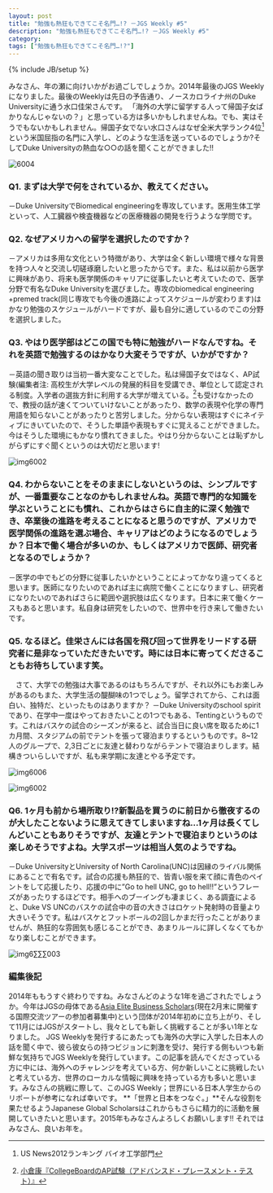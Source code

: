 ```yaml
---
layout: post
title: "勉強も熱狂もできてこそ名門…!? －JGS Weekly #5"
description: "勉強も熱狂もできてこそ名門…!? －JGS Weekly #5"
category: 
tags: ["勉強も熱狂もできてこそ名門…!?"]
---
```

{% include JB/setup %}

 
みなさん、年の瀬に向けいかがお過ごしでしょうか。2014年最後のJGS Weeklyになりました。最後のWeeklyは先日の予告通り、ノースカロライナ州のDuke Universityに通う水口佳栄さんです。
「海外の大学に留学する人って帰国子女ばかりなんじゃないの？」と思っている方は多いかもしれませんね。でも、実はそうでもないかもしれません。帰国子女でない水口さんはなぜ全米大学ランク4位[^1]という米国屈指の名門に入学し、どのような生活を送っているのでしょうか?そしてDuke Universityの熱血な○○の話を聞くことができました!!
 
![6004]({{site.url}}/assets/uploads/5/tower.jpg)
 
 
### Q1. まずは大学で何をされているか、教えてください。 
－Duke UniversityでBiomedical engineeringを専攻しています。医用生体工学といって、人工臓器や検査機器などの医療機器の開発を行うような学問です。
 
### Q2. なぜアメリカへの留学を選択したのですか？ 
－アメリカは多用な文化という特徴があり、大学は全く新しい環境で様々な背景を持つ人々と交流し切磋琢磨したいと思ったからです。また、私は以前から医学に興味があり、将来も医学関係のキャリアに従事したいと考えていたので、医学分野で有名なDuke Universityを選びました。専攻のbiomedical engineering +premed track(同じ専攻でも今後の進路によってスケジュールが変わります)はかなり勉強のスケジュールがハードですが、最も自分に適しているのでこの分野を選択しました。
 
### Q3. やはり医学部はどこの国でも特に勉強がハードなんですね。それを英語で勉強するのはかなり大変そうですが、いかがですか？ 
－英語の聞き取りは当初一番大変なことでした。私は帰国子女ではなく、AP試験(編集者注: 高校生が大学レベルの発展的科目を受講でき、単位として認定される制度。入学者の選抜方針に利用する大学が増えている。[^2]も受けなかったので、教授の話が速くてついていけないことがあったり、数学の表現や化学の専門用語を知らないことがあったりと苦労しました。分からない表現はすぐにネイティブにきいていたので、そうした単語や表現もすぐに覚えることができました。今はそうした環境にもかなり慣れてきました。やはり分からないことは恥ずかしがらずにすぐ聞くというのは大切だと思います!
 
![img6002]({{site.url}}/assets/uploads/5/profile.jpg)
 
### Q4. わからないことをそのままにしないというのは、シンプルですが、一番重要なことなのかもしれませんね。英語で専門的な知識を学ぶということにも慣れ、これからはさらに自主的に深く勉強でき、卒業後の進路を考えることになると思うのですが、アメリカで医学関係の進路を選ぶ場合、キャリアはどのようになるのでしょうか？日本で働く場合が多いのか、もしくはアメリカで医師、研究者となるのでしょうか？ 
－医学の中でもどの分野に従事したいかということによってかなり違ってくると思います。医師になりたいのであれば主に病院で働くことになりますし、研究者になりたいのであればさらに範囲や選択肢は広くなります。日本に来て働くケースもあると思います。私自身は研究をしたいので、世界中を行き来して働きたいです。
 
### Q5. なるほど。佳栄さんには各国を飛び回って世界をリードする研究者に是非なっていただきたいです。時には日本に寄ってくださることもお待ちしています笑。
　さて、大学での勉強は大事であるのはもちろんですが、それ以外にもお楽しみがあるのもまた、大学生活の醍醐味の1つでしょう。留学されてから、これは面白い、独特だ、といったものはありますか？ 
－Duke Universityのschool spiritであり、在学中一度はやっておきたいことの1つでもある、Tentingというものです。これはバスケの試合のシーズンが来ると、試合当日に良い席を取るために1カ月間、スタジアムの前でテントを張って寝泊まりするというものです。8~12人のグループで、2,3日ごとに友達と替わりながらテントで寝泊まりします。結構きついらしいですが、私も来学期に友達とやる予定です。
 
![img6006]({{site.url}}/assets/uploads/5/basketball.jpg)
 
![img6002]({{site.url}}/assets/uploads/5/tower.jpg)
 
 
### Q6. 1ヶ月も前から場所取り!?新製品を買うのに前日から徹夜するのが大したことないように思えてきてしまいますね…1ヶ月は長くてしんどいこともありそうですが、友達とテントで寝泊まりというのは楽しめそうですよね。大学スポーツは相当人気のようですね。 
－Duke UniversityとUniversity of North Carolina(UNC)は因縁のライバル関係にあることで有名です。試合の応援も熱狂的で、皆青い服を来て顔に青色のペイントをして応援したり、応援の中に”Go to hell UNC, go to hell!!”というフレーズがあったりするほどです。相手へのブーイングも凄まじく、ある調査によると、Duke VS UNCのバスケの試合中の音の大きさはロケット発射時の音量より大きいそうです。私はバスケとフットボールの2回しかまだ行ったことがありませんが、熱狂的な雰囲気も感じることができ、あまりルールに詳しくなくてもかなり楽しむことができます。
 
 
[^1]: US News2012ランキング バイオ工学部門 
[^2]: [小倉康『CollegeBoardのAP試験（アドバンスド・プレースメント・テスト）』](http://www.kantei.go.jp/jp/singi/kyouiku_kondan/kaisai/iinkon1/siryou3_3.pdf "小倉 康 『CollegeBoardのAP試験」")
 
![img6∑∑∑003]({{site.url}}/assets/uploads/5/2018.jpg)
 
 
### 編集後記
 
2014年ももうすぐ終わりですね。みなさんどのような1年を過ごされたでしょうか。今年はJGSの母体である[Asia Elite Business Scholars](https://www.facebook.com/asiaelitebusinessscholars?fref=ts)(現在2月末に開催する国際交流ツアーの参加者募集中)という団体が2014年初めに立ち上がり、そして11月にはJGSがスタートし、我々としても新しく挑戦することが多い1年となりました。 
JGS Weeklyを発行するにあたっても海外の大学に入学した日本人の話を聞く中で、彼ら彼女らの持つビジョンに刺激を受け、発行する側もいつも新鮮な気持ちでJGS Weeklyを発行しています。この記事を読んでくださっている方に中には、海外へのチャレンジを考えている方、何か新しいことに挑戦したいと考えている方、世界のローカルな情報に興味を持っている方も多いと思います。みなさんの挑戦に際して、このJGS Weekly；世界にいる日本人学生からのリポートが参考になれば幸いです。 
**「世界と日本をつなぐ。」**そんな役割を果たせるようJapanese Global Scholarsはこれからもさらに精力的に活動を展開していきたいと思います。2015年もみなさんよろしくお願いします!! 
それではみなさん、良いお年を。